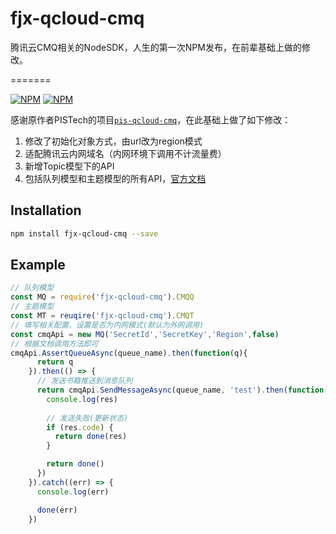 # fjx-qcloud-cmq

腾讯云CMQ相关的NodeSDK，人生的第一次NPM发布，在前辈基础上做的修改。

=======

[![NPM](https://nodei.co/npm-dl/fjx-qcloud-cmq.png)](https://nodei.co/npm/fjx-qcloud-cmq/)
[![NPM](https://nodei.co/npm/fjx-qcloud-cmq.png)](https://nodei.co/npm/fjx-qcloud-cmq/)

感谢原作者PISTech的项目[`pis-qcloud-cmq`](https://github.com/pistech/pis-qcloud-cmq)，在此基础上做了如下修改：

1. 修改了初始化对象方式，由url改为region模式
1. 适配腾讯云内网域名（内网环境下调用不计流量费）
1. 新增Topic模型下的API
1. 包括队列模型和主题模型的所有API，[官方文档](https://cloud.tencent.com/document/api/406/5852)

<a name="install"></a>
## Installation

```sh
npm install fjx-qcloud-cmq --save
```

<a name="example"></a>
## Example

```js
// 队列模型
const MQ = require('fjx-qcloud-cmq').CMQQ
// 主题模型
const MT = reuqire('fjx-qcloud-cmq').CMQT
// 填写相关配置，设置是否为内网模式(默认为外网调用)
const cmqApi = new MQ('SecretId','SecretKey','Region',false)
// 根据文档调用方法即可
cmqApi.AssertQueueAsync(queue_name).then(function(q){
      return q
    }).then(() => {
      // 发送书籍推送到消息队列
      return cmqApi.SendMessageAsync(queue_name, 'test').then(function(res){
        console.log(res)
        
        // 发送失败(更新状态)
        if (res.code) {
          return done(res)
        }

        return done()
      })
    }).catch((err) => {
      console.log(err)

      done(err)
    })
```